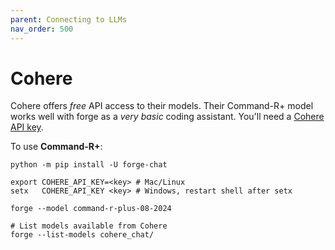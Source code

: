 ```yaml
---
parent: Connecting to LLMs
nav_order: 500
---
```


# Cohere

Cohere offers *free* API access to their models.
Their Command-R+ model works well with forge
as a *very basic* coding assistant.
You'll need a [Cohere API key](https://dashboard.cohere.com/welcome/login).

To use **Command-R+**:

```
python -m pip install -U forge-chat

export COHERE_API_KEY=<key> # Mac/Linux
setx   COHERE_API_KEY <key> # Windows, restart shell after setx

forge --model command-r-plus-08-2024

# List models available from Cohere
forge --list-models cohere_chat/
```
